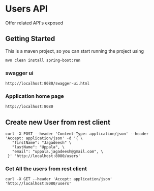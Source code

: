# Users API

Offer related API's exposed

## Getting Started
This is a maven project, so you can start running the project using
```
mvn clean install spring-boot:run
```

### swagger ui
```
http://localhost:8080/swagger-ui.html
```

### Application home page
```
http://localhost:8080
```


## Create new User from rest client
```
curl -X POST --header 'Content-Type: application/json' --header 'Accept: application/json' -d '{ \
   "firstName": "Jagadeesh" \
   "lastName": "Uppala", \
   "email": "uppala.jagadeesh@gmail.com", \
 }' 'http://localhost:8080/users'
 ```



### Get All the users from rest client
```
curl -X GET --header 'Accept: application/json' 'http://localhost:8080/users'
```

